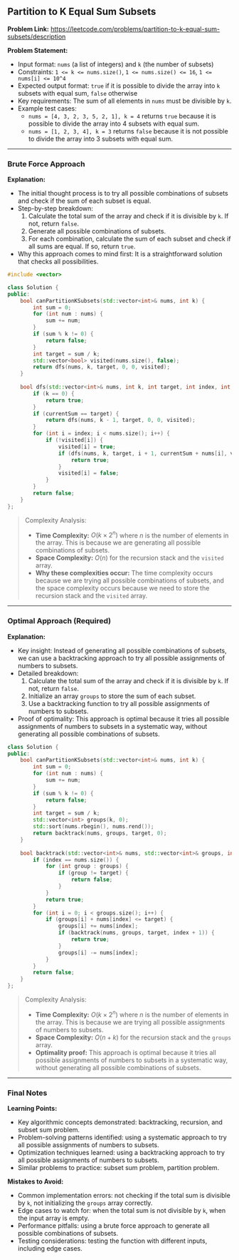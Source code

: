 ## Partition to K Equal Sum Subsets

**Problem Link:** https://leetcode.com/problems/partition-to-k-equal-sum-subsets/description

**Problem Statement:**
- Input format: `nums` (a list of integers) and `k` (the number of subsets)
- Constraints: `1 <= k <= nums.size()`, `1 <= nums.size() <= 16`, `1 <= nums[i] <= 10^4`
- Expected output format: `true` if it is possible to divide the array into `k` subsets with equal sum, `false` otherwise
- Key requirements: The sum of all elements in `nums` must be divisible by `k`.
- Example test cases:
  - `nums = [4, 3, 2, 3, 5, 2, 1], k = 4` returns `true` because it is possible to divide the array into 4 subsets with equal sum.
  - `nums = [1, 2, 3, 4], k = 3` returns `false` because it is not possible to divide the array into 3 subsets with equal sum.

---

### Brute Force Approach

**Explanation:**
- The initial thought process is to try all possible combinations of subsets and check if the sum of each subset is equal.
- Step-by-step breakdown:
  1. Calculate the total sum of the array and check if it is divisible by `k`. If not, return `false`.
  2. Generate all possible combinations of subsets.
  3. For each combination, calculate the sum of each subset and check if all sums are equal. If so, return `true`.
- Why this approach comes to mind first: It is a straightforward solution that checks all possibilities.

```cpp
#include <vector>

class Solution {
public:
    bool canPartitionKSubsets(std::vector<int>& nums, int k) {
        int sum = 0;
        for (int num : nums) {
            sum += num;
        }
        if (sum % k != 0) {
            return false;
        }
        int target = sum / k;
        std::vector<bool> visited(nums.size(), false);
        return dfs(nums, k, target, 0, 0, visited);
    }
    
    bool dfs(std::vector<int>& nums, int k, int target, int index, int currentSum, std::vector<bool>& visited) {
        if (k == 0) {
            return true;
        }
        if (currentSum == target) {
            return dfs(nums, k - 1, target, 0, 0, visited);
        }
        for (int i = index; i < nums.size(); i++) {
            if (!visited[i]) {
                visited[i] = true;
                if (dfs(nums, k, target, i + 1, currentSum + nums[i], visited)) {
                    return true;
                }
                visited[i] = false;
            }
        }
        return false;
    }
};
```

> Complexity Analysis:
> - **Time Complexity:** $O(k \times 2^n)$ where $n$ is the number of elements in the array. This is because we are generating all possible combinations of subsets.
> - **Space Complexity:** $O(n)$ for the recursion stack and the `visited` array.
> - **Why these complexities occur:** The time complexity occurs because we are trying all possible combinations of subsets, and the space complexity occurs because we need to store the recursion stack and the `visited` array.

---

### Optimal Approach (Required)

**Explanation:**
- Key insight: Instead of generating all possible combinations of subsets, we can use a backtracking approach to try all possible assignments of numbers to subsets.
- Detailed breakdown:
  1. Calculate the total sum of the array and check if it is divisible by `k`. If not, return `false`.
  2. Initialize an array `groups` to store the sum of each subset.
  3. Use a backtracking function to try all possible assignments of numbers to subsets.
- Proof of optimality: This approach is optimal because it tries all possible assignments of numbers to subsets in a systematic way, without generating all possible combinations of subsets.

```cpp
class Solution {
public:
    bool canPartitionKSubsets(std::vector<int>& nums, int k) {
        int sum = 0;
        for (int num : nums) {
            sum += num;
        }
        if (sum % k != 0) {
            return false;
        }
        int target = sum / k;
        std::vector<int> groups(k, 0);
        std::sort(nums.rbegin(), nums.rend());
        return backtrack(nums, groups, target, 0);
    }
    
    bool backtrack(std::vector<int>& nums, std::vector<int>& groups, int target, int index) {
        if (index == nums.size()) {
            for (int group : groups) {
                if (group != target) {
                    return false;
                }
            }
            return true;
        }
        for (int i = 0; i < groups.size(); i++) {
            if (groups[i] + nums[index] <= target) {
                groups[i] += nums[index];
                if (backtrack(nums, groups, target, index + 1)) {
                    return true;
                }
                groups[i] -= nums[index];
            }
        }
        return false;
    }
};
```

> Complexity Analysis:
> - **Time Complexity:** $O(k \times 2^n)$ where $n$ is the number of elements in the array. This is because we are trying all possible assignments of numbers to subsets.
> - **Space Complexity:** $O(n + k)$ for the recursion stack and the `groups` array.
> - **Optimality proof:** This approach is optimal because it tries all possible assignments of numbers to subsets in a systematic way, without generating all possible combinations of subsets.

---

### Final Notes

**Learning Points:**
- Key algorithmic concepts demonstrated: backtracking, recursion, and subset sum problem.
- Problem-solving patterns identified: using a systematic approach to try all possible assignments of numbers to subsets.
- Optimization techniques learned: using a backtracking approach to try all possible assignments of numbers to subsets.
- Similar problems to practice: subset sum problem, partition problem.

**Mistakes to Avoid:**
- Common implementation errors: not checking if the total sum is divisible by `k`, not initializing the `groups` array correctly.
- Edge cases to watch for: when the total sum is not divisible by `k`, when the input array is empty.
- Performance pitfalls: using a brute force approach to generate all possible combinations of subsets.
- Testing considerations: testing the function with different inputs, including edge cases.